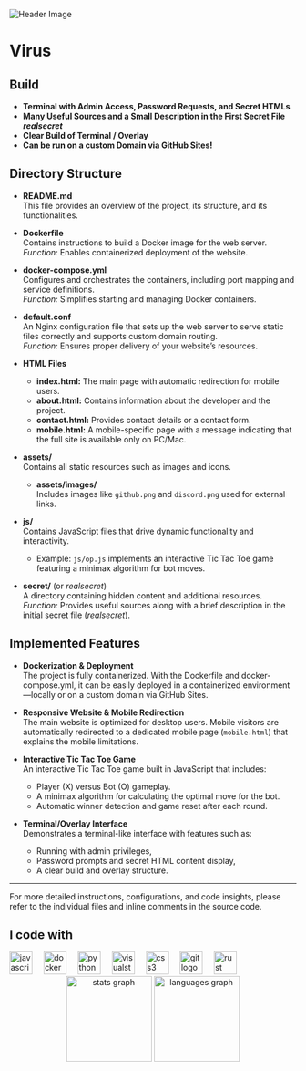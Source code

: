 ![Header Image](https://cdn.discordapp.com/attachments/1295411620935237683/1351707661489410068/Unbenannt.PNG?ex=67db5b5c&is=67da09dc&hm=92371885bad104334953fc195c7ce253ea8a83c85619bf77a6d621e00388877d&)

# Virus

## Build

- **Terminal with Admin Access, Password Requests, and Secret HTMLs**
- **Many Useful Sources and a Small Description in the First Secret File _realsecret_**
- **Clear Build of Terminal / Overlay**
- **Can be run on a custom Domain via GitHub Sites!**

## Directory Structure

- **README.md**  
  This file provides an overview of the project, its structure, and its functionalities.

- **Dockerfile**  
  Contains instructions to build a Docker image for the web server.  
  *Function:* Enables containerized deployment of the website.

- **docker-compose.yml**  
  Configures and orchestrates the containers, including port mapping and service definitions.  
  *Function:* Simplifies starting and managing Docker containers.

- **default.conf**  
  An Nginx configuration file that sets up the web server to serve static files correctly and supports custom domain routing.  
  *Function:* Ensures proper delivery of your website’s resources.

- **HTML Files**  
  - **index.html:** The main page with automatic redirection for mobile users.
  - **about.html:** Contains information about the developer and the project.
  - **contact.html:** Provides contact details or a contact form.
  - **mobile.html:** A mobile-specific page with a message indicating that the full site is available only on PC/Mac.

- **assets/**  
  Contains all static resources such as images and icons.
  - **assets/images/**  
    Includes images like `github.png` and `discord.png` used for external links.

- **js/**  
  Contains JavaScript files that drive dynamic functionality and interactivity.
  - Example: `js/op.js` implements an interactive Tic Tac Toe game featuring a minimax algorithm for bot moves.

- **secret/** (or *realsecret*)  
  A directory containing hidden content and additional resources.  
  *Function:* Provides useful sources along with a brief description in the initial secret file (_realsecret_).

## Implemented Features

- **Dockerization & Deployment**  
  The project is fully containerized. With the Dockerfile and docker-compose.yml, it can be easily deployed in a containerized environment—locally or on a custom domain via GitHub Sites.

- **Responsive Website & Mobile Redirection**  
  The main website is optimized for desktop users. Mobile visitors are automatically redirected to a dedicated mobile page (`mobile.html`) that explains the mobile limitations.

- **Interactive Tic Tac Toe Game**  
  An interactive Tic Tac Toe game built in JavaScript that includes:
  - Player (X) versus Bot (O) gameplay.
  - A minimax algorithm for calculating the optimal move for the bot.
  - Automatic winner detection and game reset after each round.

- **Terminal/Overlay Interface**  
  Demonstrates a terminal-like interface with features such as:
  - Running with admin privileges,
  - Password prompts and secret HTML content display,
  - A clear build and overlay structure.


---

For more detailed instructions, configurations, and code insights, please refer to the individual files and inline comments in the source code.


<h2 align="left">I code with</h2>

<div align="left">
  <img src="https://cdn.jsdelivr.net/gh/devicons/devicon/icons/javascript/javascript-original.svg" height="40" alt="javascript logo"  />
  <img width="12" />
  <img src="https://cdn.jsdelivr.net/gh/devicons/devicon/icons/docker/docker-original.svg" height="40" alt="docker logo"  />
  <img width="12" />
  <img src="https://cdn.jsdelivr.net/gh/devicons/devicon/icons/python/python-original.svg" height="40" alt="python logo"  />
  <img width="12" />
  <img src="https://cdn.jsdelivr.net/gh/devicons/devicon/icons/visualstudio/visualstudio-plain.svg" height="40" alt="visualstudio logo"  />
  <img width="12" />
  <img src="https://cdn.jsdelivr.net/gh/devicons/devicon/icons/css3/css3-original.svg" height="40" alt="css3 logo"  />
  <img width="12" />
  <img src="https://cdn.jsdelivr.net/gh/devicons/devicon/icons/git/git-original.svg" height="40" alt="git logo"  />
  <img width="12" />
  <img src="https://cdn.jsdelivr.net/gh/devicons/devicon/icons/rust/rust-original.svg" height="40" alt="rust logo"  />
</div>

<div align="center">
  <img src="https://github-readme-stats.vercel.app/api?username=IddoxLatifi&hide_title=false&hide_rank=false&show_icons=true&include_all_commits=true&count_private=true&disable_animations=false&theme=dracula&locale=en&hide_border=false&order=1" height="150" alt="stats graph"  />
  <img src="https://github-readme-stats.vercel.app/api/top-langs?username=IddoxLatifi&locale=en&hide_title=false&layout=compact&card_width=320&langs_count=5&theme=dracula&hide_border=false&order=2" height="150" alt="languages graph"  />
</div>


